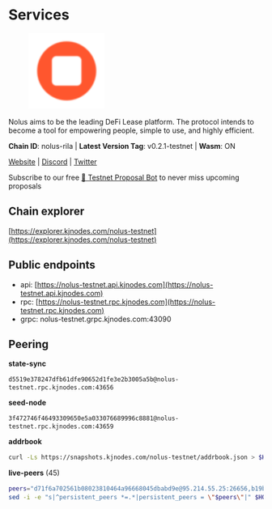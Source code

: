 # Services

<figure><img src="https://raw.githubusercontent.com/kj89/cosmos-images/main/logos/nolus.png" width="150" alt=""><figcaption></figcaption></figure>

Nolus aims to be the leading DeFi Lease platform. The protocol  intends to become a tool for empowering people, simple to use, and highly efficient.

**Chain ID**: nolus-rila | **Latest Version Tag**: v0.2.1-testnet | **Wasm**: ON

[Website](https://www.nolus.io) | [Discord](https://discord.gg/nolus-protocol) | [Twitter](https://twitter.com/NolusProtocol)



Subscribe to our free [🤖 Testnet Proposal Bot](https://t.me/kjnodes_testnet_proposal_bot) to never miss upcoming proposals


## Chain explorer
[https://explorer.kjnodes.com/nolus-testnet](https://explorer.kjnodes.com/nolus-testnet)

## Public endpoints

* api: [https://nolus-testnet.api.kjnodes.com](https://nolus-testnet.api.kjnodes.com)
* rpc: [https://nolus-testnet.rpc.kjnodes.com](https://nolus-testnet.rpc.kjnodes.com)
* grpc: nolus-testnet.grpc.kjnodes.com:43090

## Peering

**state-sync**

```text
d5519e378247dfb61dfe90652d1fe3e2b3005a5b@nolus-testnet.rpc.kjnodes.com:43656
```

**seed-node**

```text
3f472746f46493309650e5a033076689996c8881@nolus-testnet.rpc.kjnodes.com:43659
```

**addrbook**
```bash
curl -Ls https://snapshots.kjnodes.com/nolus-testnet/addrbook.json > $HOME/.nolus/config/addrbook.json
```

**live-peers** (45)
```bash
peers="d71f6a702561b08023810464a96668045dbabd9e@95.214.55.25:26656,b19bd98f29fefc0c78e6b16b02e652a2148d3bfe@91.223.3.144:26556,fa0a2fe57c2ab28aee6cc0be4eddbc68d6587a75@95.217.165.189:26656,1e839449cac1898e98901a7d2c216c1a608c4e20@65.21.203.204:18656,8b0b427b4567a7a66f05fab1146ee97b52ad7958@93.189.30.119:26656,33f4b7f56b6708526f0638162f020394de0ce5e9@65.21.229.33:28656,dba152eadb37e427969c2bd8b6a31e930879f571@152.70.188.61:26656,ac86c1678e20a87bf2f036741932910869726337@135.181.222.185:15656,8d85b69ea7175ce0cf6ec7badae239339d6525db@81.0.218.59:26656,7a1fc4d1cc0ffec7db6a2a15496136e62561b162@161.97.146.108:26656,79eea22837193c2b8e4d9ad1c633486f30faaa1c@144.76.27.79:56656,e6815712c11d21d3fed33c80c49f416bc8f186ae@165.232.74.22:26656,cd67fc6e6c306dbb863f381c926135d6b97fe685@65.109.85.155:41656,2e146ac9281e3797cbe1ad053e5ce6046b972c15@65.109.140.29:37656,6b14535ff005667f324f8439a55a21ee2f170d12@95.217.211.81:26656,46e87e63ebfb628613a7c33ff69946ebd45fa510@176.99.142.180:36656,50d786a2d242839fe2bdb69bee694d7ffa455824@5.161.60.42:18656,5c2a752c9b1952dbed075c56c600c3a79b58c395@195.3.220.135:27016,4c70dbb030c7b38e8f16999787074ed5ae33ba0a@94.250.202.17:26656,18163407ab3a5045cd094f8e546e2732fcd53d32@45.8.132.82:26656,fcb82df30d2056c3af024fb389e173d683fe8229@65.108.105.48:19756,3ae7f7040084b9d711d04dae114857beea61929b@207.180.238.180:26656,58d7fc67e12548f3f1ddda3bbe6000ae3d9d638c@85.10.198.169:13656,c7d68bf9dd5a7528d3f46b72fae6ffd2090d5bef@154.12.236.186:26656,d5519e378247dfb61dfe90652d1fe3e2b3005a5b@65.109.68.190:43656,ed1700e376b3375d092403c187d2e2796938c980@207.180.224.128:26656,f75a8f871fd13b42494f38b331863609d4f78b37@194.163.189.98:26656,e0ab3276d94a8fbdf04b0b9eb95df22f7037eb89@167.235.31.186:34656,538e2a3d6e96cd7bc0635eaa3f8f3695f26503a7@65.108.104.167:21656,2c0ff6e5f30189559ad336a1eb17ae48fcacc8ee@95.216.14.58:61456,b7d04a32d5c0e9b7e1095c4d81f5bebfd03138db@65.108.8.28:61456,a2b9541d3c3e738c418a72ab5972c8d2b6cff8ce@65.108.54.167:26656,003a270b5085d8c14a075abc1ac3699f34161e49@185.248.24.224:37656,367fb20ca2380ebbb73eb19b772564383b0f37ee@65.21.123.172:26656,1825de8cabc89fddea10f1cf9d65eda46b0cc7a1@5.9.121.55:41956,8c431676468dbfb80e22cc4bfd3b7ef881a1198e@185.185.82.61:26656,7f0df6c186a5d2215683a299b0445f172a94197b@184.174.34.72:26656,a83c42e544c0aebf978fd4283c8a99ddaf8f8e42@65.108.9.164:22956,654e76e7d4b27fdb3a931fe2d44c51184d8a5731@5.161.78.48:26656,b4553ec94efe9cb11c684661042eedc2adf6ead3@23.88.74.54:42656,1c50df97e155afa50189f48daf41be046c7fe682@85.10.202.135:32656,4d8aed7bff4156c62ebb4f787e06d5d45d681b76@109.111.160.171:34656,fac035258738be9be98957d5d012d24841d2e5eb@85.10.197.4:16656,c2e461ef97ce664bc1e91ea95ecaa8766f58ce88@65.109.116.110:26656,896c70ce52e6c88313048c9a63fcb9e7f0277144@178.208.86.44:46657"
sed -i -e "s|^persistent_peers *=.*|persistent_peers = \"$peers\"|" $HOME/.nolus/config/config.toml
```
